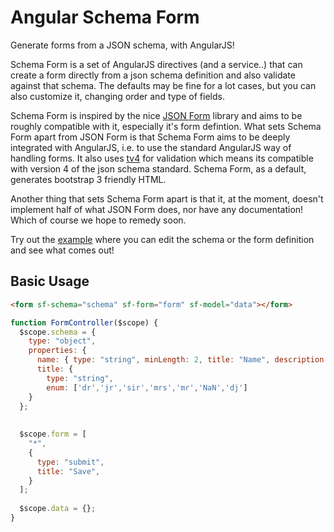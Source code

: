 Angular Schema Form
===================

Generate forms from a JSON schema, with AngularJS!

Schema Form is a set of AngularJS directives (and a service..) that can create a form directly from a json schema
definition and also validate against that schema. The defaults may be fine for a lot cases, but you can also 
customize it, changing order and type of fields.


Schema Form is inspired by the nice [JSON Form](https://github.com/joshfire/jsonform) library and aims to be roughly
compatible with it, especially it's form defintion. What sets Schema Form apart from JSON Form is that Schema Form
aims to be deeply integrated with AngularJS, i.e. to use the standard AngularJS way of handling forms. It also uses
[tv4](https://github.com/geraintluff/tv4) for validation which means its compatible with version 4 of the json schema
standard. Schema Form, as a default, generates bootstrap 3 friendly HTML. 

Another thing that sets Schema Form apart is that it, at the moment, doesn't implement half of what JSON Form 
does, nor have any documentation! Which of course we hope to remedy soon.


Try out the [example](http://textalk.github.io/angular-schema-form/src/bootstrap-example.html) where you can edit
the schema or the form definition and see what comes out!


Basic Usage
-----------

```html
<form sf-schema="schema" sf-form="form" sf-model="data"></form>
```

```javascript
function FormController($scope) {
  $scope.schema = {
    type: "object",
    properties: {
      name: { type: "string", minLength: 2, title: "Name", description: "Name or alias" },
      title: { 
        type: "string",
        enum: ['dr','jr','sir','mrs','mr','NaN','dj']
    }
  };
  
  
  $scope.form = [
    "*",
    { 
      type: "submit",
      title: "Save",
    }
  ];
  
  $scope.data = {};
}
```




